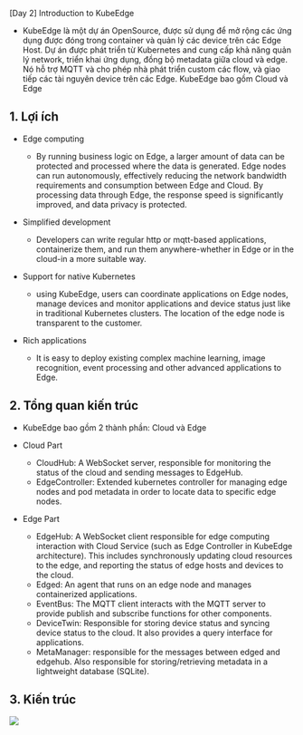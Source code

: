 
[Day 2] Introduction to KubeEdge


- KubeEdge là một dự án OpenSource, được sử dụng để mở rộng các ứng dụng được đóng trong container và quản lý các device trên các Edge Host. Dự án được phát triển từ Kubernetes and cung cấp khả năng quản lý network, triển khai ứng dụng, đồng bộ metadata giữa  cloud và edge. Nó hỗ trợ MQTT và cho phép nhà phát triển custom các flow, và giao tiếp các tài nguyên device trên các Edge. KubeEdge bao gồm Cloud và Edge

## 1. Lợi ích
- Edge computing
    - By running business logic on Edge, a larger amount of data can be protected and processed where the data is generated. Edge nodes can run autonomously, effectively reducing the network bandwidth requirements and consumption between Edge and Cloud. By processing data through Edge, the response speed is significantly improved, and data privacy is protected.

- Simplified development
    - Developers can write regular http or mqtt-based applications, containerize them, and run them anywhere-whether in Edge or in the cloud-in a more suitable way.

- Support for native Kubernetes
    - using KubeEdge, users can coordinate applications on Edge nodes, manage devices and monitor applications and device status just like in traditional Kubernetes clusters. The location of the edge node is transparent to the customer.

- Rich applications
    - It is easy to deploy existing complex machine learning, image recognition, event processing and other advanced applications to Edge.


## 2. Tổng quan kiến trúc

- KubeEdge bao gồm 2 thành phần: Cloud và Edge

- Cloud Part
    - CloudHub: A WebSocket server, responsible for monitoring the status of the cloud and sending messages to EdgeHub.
    - EdgeController: Extended kubernetes controller for managing edge nodes and pod metadata in order to locate data to specific edge nodes.
- Edge Part
    - EdgeHub: A WebSocket client responsible for edge computing interaction with Cloud Service (such as Edge Controller in KubeEdge architecture). This includes synchronously updating cloud resources to the edge, and reporting the status of edge hosts and devices to the cloud.
    - Edged: An agent that runs on an edge node and manages containerized applications.
    - EventBus: The MQTT client interacts with the MQTT server to provide publish and subscribe functions for other components.
    - DeviceTwin: Responsible for storing device status and syncing device status to the cloud. It also provides a query interface for applications.
    - MetaManager: responsible for the messages between edged and edgehub. Also responsible for storing/retrieving metadata in a lightweight database (SQLite).


## 3. Kiến trúc

![](https://ithelp.ithome.com.tw/upload/images/20190916/20121071HLKXvHZftD.png)